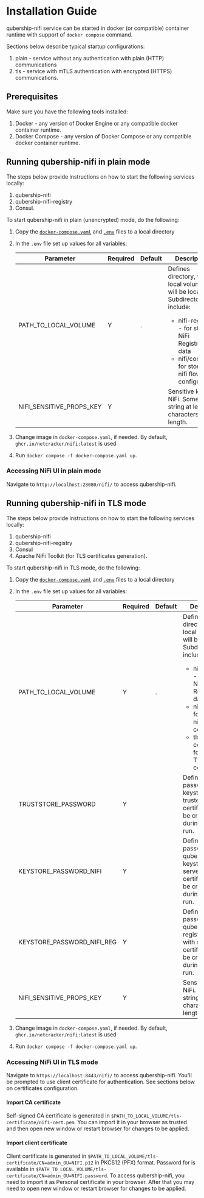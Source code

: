 # Installation Guide

qubership-nifi service can be started in docker (or compatible) container runtime with support of `docker compose` command.

Sections below describe typical startup configurations:
1. plain - service without any authentication with plain (HTTP) communications
2. tls - service with mTLS authentication with encrypted (HTTPS) communications.

## Prerequisites

Make sure you have the following tools installed:
1. Docker - any version of Docker Engine or any compatible docker container runtime.
2. Docker Compose - any version of Docker Compose or any compatible docker container runtime.

## Running qubership-nifi in plain mode

The steps below provide instructions on how to start the following services locally:
1. qubership-nifi
2. qubership-nifi-registry
3. Consul.

To start qubership-nifi in plain (unencrypted) mode, do the following:
1. Copy the [`docker-compose.yaml`](../dev/plain/docker-compose.yml) and [`.env`](../dev/plain/.env) files to a local directory
2. In the `.env` file set up values for all variables:

   | Parameter                  | Required | Default | Description                                                                                                                                                                                                 |
   |----------------------------|----------|---------|-------------------------------------------------------------------------------------------------------------------------------------------------------------------------------------------------------------|
   | PATH_TO_LOCAL_VOLUME       | Y        | .       | Defines directory, where local volumes will be located. Subdirectories include:<ul><li>nifi-registry/ - for storing NiFi Registry's data</li><li>nifi/conf/ - for storing nifi flow configuration</li></ul> |
   | NIFI_SENSITIVE_PROPS_KEY   | Y        |         | Sensitive key for NiFi. Some string at least 12 characters in length.                                                                                                                                       |

3. Change image in `docker-compose.yaml`, if needed. By default, `ghcr.io/netcracker/nifi:latest` is used
4. Run `docker compose -f docker-compose.yaml up`.

### Accessing NiFi UI in plain mode

Navigate to `http://localhost:28080/nifi/` to access qubership-nifi.

## Running qubership-nifi in TLS mode

The steps below provide instructions on how to start the following services locally:
1. qubership-nifi
2. qubership-nifi-registry
3. Consul
4. Apache NiFi Toolkit (for TLS certificates generation).

To start qubership-nifi in TLS mode, do the following:
1. Copy the [`docker-compose.yaml`](../dev/tls/docker-compose.yml) and [`.env`](../dev/tls/.env) files to a local directory
2. In the `.env` file set up values for all variables:

    | Parameter                  | Required | Default | Description                                                                                                                                                                                                                                                          |
    |----------------------------|----------|---------|----------------------------------------------------------------------------------------------------------------------------------------------------------------------------------------------------------------------------------------------------------------------|
    | PATH_TO_LOCAL_VOLUME       | Y        | .       | Defines directory, where local volumes will be located. Subdirectories include:<ul><li>nifi-registry/ - for storing NiFi Registry's data</li><li>nifi/conf/ - for storing nifi flow configuration</li><li>tls-certificate/ - for storing TLS certificates</li></ul>  |
    | TRUSTSTORE_PASSWORD        | Y        |         | Defines password for keystore with trusted certificates. It'll be created during the first run.                                                                                                                                                                      |
    | KEYSTORE_PASSWORD_NIFI     | Y        |         | Defines password for qubership-nifi keystore with server certificates. It'll be created during the first run.                                                                                                                                                        |
    | KEYSTORE_PASSWORD_NIFI_REG | Y        |         | Defines password for qubership-nifi-registry keystore with server certificates. It'll be created during the first run.                                                                                                                                               |
    | NIFI_SENSITIVE_PROPS_KEY   | Y        |         | Sensitive key for NiFi. Some string at least 12 characters in length.                                                                                                                                                                                                |

3. Change image in `docker-compose.yaml`, if needed. By default, `ghcr.io/netcracker/nifi:latest` is used
4. Run `docker compose -f docker-compose.yaml up`.

### Accessing NiFi UI in TLS mode

Navigate to `https://localhost:8443/nifi/` to access qubership-nifi.
You'll be prompted to use client certificate for authentication.
See sections below on certificates configuration.

#### Import CA certificate

Self-signed CA certificate is generated in `$PATH_TO_LOCAL_VOLUME/tls-certificate/nifi-cert.pem`.
You can import it in your browser as trusted and then open new window or restart browser for changes to be applied.

#### Import client certificate

Client certificate is generated in `$PATH_TO_LOCAL_VOLUME/tls-certificate/CN=admin_OU=NIFI.p12` in PKCS12 (PFX) format.
Password for is available in `$PATH_TO_LOCAL_VOLUME/tls-certificate/CN=admin_OU=NIFI.password`.
To access qubership-nifi, you need to import it as Personal certificate in your browser.
After that you may need to open new window or restart browser for changes to be applied.